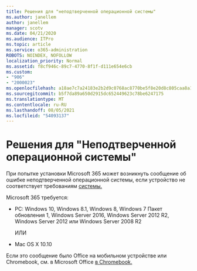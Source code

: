 ```yaml
---
title: Решения для "неподтверченной операционной системы"
ms.author: janellem
author: janellem
manager: scotv
ms.date: 04/21/2020
ms.audience: ITPro
ms.topic: article
ms.service: o365-administration
ROBOTS: NOINDEX, NOFOLLOW
localization_priority: Normal
ms.assetid: f8cf946c-89c7-4770-8f1f-d111e654e6cb
ms.custom:
- "906"
- "2000023"
ms.openlocfilehash: a18ae7c7a24183e2b2d9c0768ac8770be5f8e20d8c805caa8a18ab4cd1816423
ms.sourcegitcommit: b5f7da89a650d2915dc652449623c78be6247175
ms.translationtype: MT
ms.contentlocale: ru-RU
ms.lasthandoff: 08/05/2021
ms.locfileid: "54093137"
---
```

# <a name="solutions-for-unsupported-operating-system"></a>Решения для "Неподтверченной операционной системы"

При попытке установки Microsoft 365 может возникнуть сообщение  об ошибке неподтверченной операционной системы, если устройство не соответствует требованиям [системы.](https://products.office.com/office-system-requirements)
  
Microsoft 365 требуется:
  
- PC: Windows 10, Windows 8.1, Windows 8, Windows 7 Пакет обновления 1, Windows Server 2016, Windows Server 2012 R2, Windows Server 2012 или Windows Server 2008 R2

    ИЛИ

- Mac OS X 10.10

Если это сообщение было Office на мобильном устройстве или Chromebook, см. в Microsoft Office [в Chromebook.](https://support.office.com/article/32f14a23-2c1a-4579-b973-d4b1d78561ad?wt.mc_id=Alchemy_ClientDIA)
  